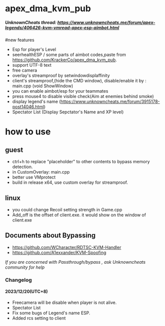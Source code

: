 #  apex_dma_kvm_pub
#####  UnknownCheats thread: https://www.unknowncheats.me/forum/apex-legends/406426-kvm-vmread-apex-esp-aimbot.html
#new features

-  Esp for player's Level
-  seerhealthESP / some parts of aimbot codes,paste from https://github.com/KrackerCo/apex_dma_kvm_pub.
-  support UTF-8 text
-  free camera
-  overlay's streamproof by setwindowdisplaffinity
-  client's streamproof,(hide the CMD window), disable/enable it by : main.cpp (void ShowWindow)
-  you can enable aimbot/esp for your teammates
-  press mouse4 to disable visible check(Aim at enemies behind smoke)
-  display legend's name (https://www.unknowncheats.me/forum/3915178-post14046.html)
-  Spectator List (Display Sepctator's Name and XP level)
# how to use
## guest
-  ctrl+h to replace "placeholder" to other contents to bypass memory detection.
-  in CustomOverlay: main.cpp
-  better use VMprotect
-  build in release x64, use custom overlay for streamproof.
## linux
 -  you could change Recoil setting strength in Game.cpp
 -  Add_off is the offset of client.exe. it would show on the window of client.exe
## Documents about Bypassing
 - https://github.com/WCharacter/RDTSC-KVM-Handler
 - https://github.com/A1exxander/KVM-Spoofing

*If you are concerned with Passthrough/bypass , ask Unknowncheats community for help*


### Changelog
#### 2023/12/20(UTC+8) 
-  Freecamera will be disable when player is not alive.
-  Spectator List
-  Fix some bugs of Legend's name ESP.
-  Added rcs setting to client
